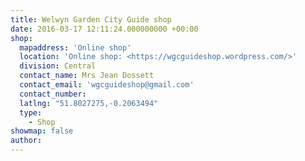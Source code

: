 ```yaml
---
title: Welwyn Garden City Guide shop
date: 2016-03-17 12:11:24.000000000 +00:00
shop:
  mapaddress: 'Online shop'
  location: 'Online shop: <https://wgcguideshop.wordpress.com/>'
  division: Central
  contact_name: Mrs Jean Dossett
  contact_email: 'wgcguideshop@gmail.com'
  contact_number: 
  latlng: "51.8027275,-0.2063494"
  type:
    - Shop
showmap: false
author:
---
```

